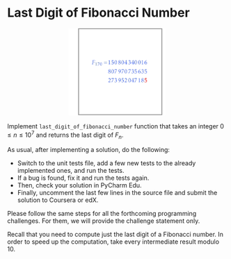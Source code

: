 # Last Digit of Fibonacci Number

<center><img src="logo.png" height="200px"></center>

Implement `last_digit_of_fibonacci_number` function
that takes an integer $0 \le n \le 10^7$ and returns
the last digit of $F_n$.

As usual, after implementing a solution, do the
following:
* Switch to the unit tests file, add a few new
tests to the already implemented ones, and run the
tests.
* If a bug is found, fix it and run the tests again.
* Then, check your solution in PyCharm Edu.
* Finally, uncomment the last few lines in the
source file and submit the solution to Coursera or edX.

Please follow the same steps for all the
forthcoming programming challenges. For them, we will
provide the challenge statement only.

<div class='hint'>Recall that you need to compute just the last digit of a Fibonacci number. In order to speed up the computation, take every intermediate result modulo 10.</div>

